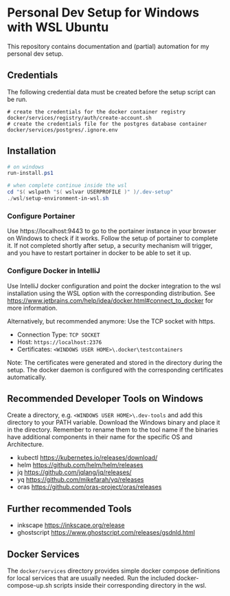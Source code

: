 # Personal Dev Setup for Windows with WSL Ubuntu

This repository contains documentation and (partial) automation for my personal dev setup.

## Credentials

The following credential data must be created before the setup script can be run.

````shell
# create the credentials for the docker container registry
docker/services/registry/auth/create-account.sh
# create the credentials file for the postgres database container
docker/services/postgres/.ignore.env
````

## Installation

````PowerShell
# on windows
run-install.ps1

# when complete continue inside the wsl
cd "$( wslpath "$( wslvar USERPROFILE )" )/.dev-setup"
./wsl/setup-environment-in-wsl.sh
````

### Configure Portainer

Use https://localhost:9443 to go to the portainer instance in your browser on Windows to check if it works.
Follow the setup of portainer to complete it. If not completed shortly after setup, a security mechanism will trigger,
and you have to restart portainer in docker to be able to set it up.

### Configure Docker in IntelliJ

Use IntelliJ docker configuration and point the docker integration to the wsl installation using the WSL option with the
corresponding distribution.
See https://www.jetbrains.com/help/idea/docker.html#connect_to_docker for more information.

Alternatively, but recommended anymore: Use the TCP socket with https.

* Connection Type: `TCP SOCKET`
* Host: `https://localhost:2376`
* Certificates: `<WINDOWS USER HOME>\.docker\testcontainers`

Note: The certificates were generated and stored in the directory during the setup. The docker daemon is configured
with the corresponding certificates automatically.

## Recommended Developer Tools on Windows

Create a directory, e.g. `<WINDOWS USER HOME>\.dev-tools` and add this directory to your PATH variable.
Download the Windows binary and place it in the directory. Remember to rename them to the tool name if the binaries have
additional components in their name for the specific OS and Architecture.

* kubectl https://kubernetes.io/releases/download/
* helm https://github.com/helm/helm/releases
* jq https://github.com/jqlang/jq/releases/
* yq https://github.com/mikefarah/yq/releases
* oras https://github.com/oras-project/oras/releases

## Further recommended Tools

* inkscape https://inkscape.org/release
* ghostscript https://www.ghostscript.com/releases/gsdnld.html

## Docker Services

The `docker/services` directory provides simple docker compose definitions for local services that are usually needed.
Run the included docker-compose-up.sh scripts inside their corresponding directory in the wsl.